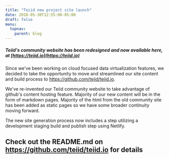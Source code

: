 ```yaml
---
title: "Teiid new project site launch"
date: 2018-05-30T12:55:00-05:00
draft: false
menu:
  topnav:
    parent: blog
---
```


#####  Teiid's community website has been redesigned and now available here, at [https://teiid.io](https://teiid.io)

Since we've been working on cloud focused data virtualization features, we decided to take the opportunity to move and streamlined our site content and build process to https://github.com/teiid/teiid.io.

<!--more-->

We've re-invented our Teiid community website to take advantage of github's content hosting feature. Majority of our new content will be in the form of markdown pages. Majority of the html from the old community site has been added as static pages so we have some broader continuity moving forward.

The new site generation process now includes a step utilizing a development staging build and publish step using Netlify.

## Check out the README.md on https://github.com/teiid/teiid.io for details


